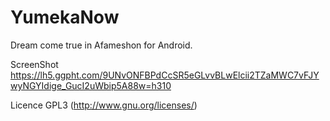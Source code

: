 YumekaNow
=========

Dream come true in Afameshon for Android.

ScreenShot
https://lh5.ggpht.com/9UNvONFBPdCcSR5eGLvvBLwElcii2TZaMWC7vFJYwyNGYIdige_GucI2uWbip5A88w=h310

Licence
GPL3 (http://www.gnu.org/licenses/)
